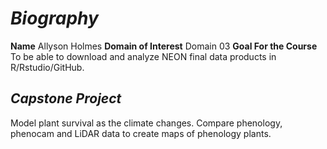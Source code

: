 # ***Biography***

**Name**
Allyson Holmes
**Domain of Interest**
Domain 03
**Goal For the Course**
To be able to download and analyze NEON final data products in R/Rstudio/GitHub. 

## ***Capstone Project***
Model plant survival as the climate changes. Compare phenology, phenocam and LiDAR data to create maps of phenology plants.



